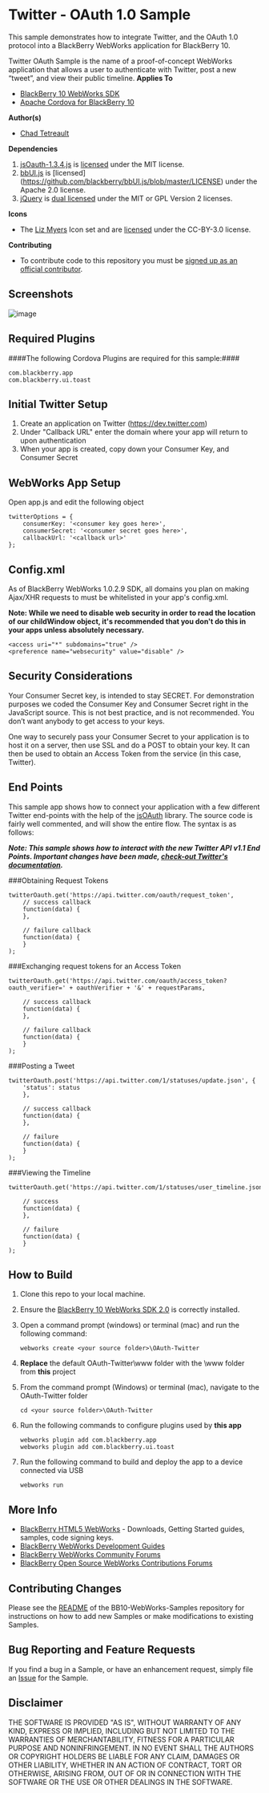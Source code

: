 # Twitter - OAuth 1.0 Sample

This sample demonstrates how to integrate Twitter, and the OAuth 1.0 protocol into a BlackBerry WebWorks application for BlackBerry 10.

Twitter OAuth Sample is the name of a proof-of-concept WebWorks application that allows a user to authenticate with Twitter, post a new “tweet”, and view their public timeline. 
**Applies To**

* [BlackBerry 10 WebWorks SDK](https://developer.blackberry.com/html5/download/sdk) 
* [Apache Cordova for BlackBerry 10](https://github.com/blackberry/cordova-blackberry/tree/master/blackberry10) 

**Author(s)** 

* [Chad Tetreault](http://www.twitter.com/chadtatro)

**Dependencies**

1. [jsOauth-1.3.4.js](http://github.com/bytespider/jsOAuth) is [licensed](https://github.com/bytespider/jsOAuth/blob/master/LICENCE) under the MIT license.
2. [bbUI.js](https://github.com/blackberry/bbUI.js) is [licensed] (https://github.com/blackberry/bbUI.js/blob/master/LICENSE) under the Apache 2.0 license.
3. [jQuery](http://code.jquery.com/jquery-1.7.2.js) is [dual licensed](http://jquery.org/license/) under the MIT or GPL Version 2 licenses.

**Icons**

* The [Liz Myers](http://www.myersdesign.com) Icon set and are [licensed](http://creativecommons.org/licenses/by/3.0/) under the CC-BY-3.0 license.

**Contributing**

* To contribute code to this repository you must be [signed up as an official contributor](http://blackberry.github.com/howToContribute.html).

## Screenshots ##

![image](https://raw.github.com/blackberry/BB10-WebWorks-Samples/WebWorks-2.0/OAuth-Twitter/www/_screenshots/oauth-twitter.png)

## Required Plugins ##

####The following Cordova Plugins are required for this sample:####

	com.blackberry.app
	com.blackberry.ui.toast

## Initial Twitter Setup

1. Create an application on Twitter (https://dev.twitter.com)
2. Under "Callback URL" enter the domain where your app will return to upon authentication
3. When your app is created, copy down your Consumer Key, and Consumer Secret

## WebWorks App Setup
Open app.js and edit the following object

	twitterOptions = {
    	consumerKey: '<consumer key goes here>',
		consumerSecret: '<consumer secret goes here>',
		callbackUrl: '<callback url>'
	};

## Config.xml 

As of BlackBerry WebWorks 1.0.2.9 SDK, all domains you plan on making Ajax/XHR requests to must be whitelisted in your app's config.xml.

**Note: While we need to disable web security in order to read the location of our childWindow object, it's recommended that you don't do this in your apps unless absolutely necessary.**

	<access uri="*" subdomains="true" />
    <preference name="websecurity" value="disable" />

## Security Considerations

Your Consumer Secret key, is intended to stay SECRET.  For demonstration purposes we coded the Consumer Key and Consumer Secret right in the JavaScript source.  This is not best practice, and is not recommended.  You don’t want anybody to get access to your keys.

One way to securely pass your Consumer Secret to your application is to host it on a server, then use SSL and do a POST to obtain your key. It can then be used to obtain an Access Token from the service (in this case, Twitter).

## End Points
This sample app shows how to connect your application with a few different Twitter end-points with the help of the [jsOAuth](http://github.com/bytespider/jsOAuth) library. The source code is fairly well commented, and will show the entire flow. The syntax is as follows:

***Note: This sample shows how to interact with the new Twitter API v1.1 End Points. Important changes have been made, [check-out Twitter's documentation](https://dev.twitter.com/docs/api/1.1).***

###Obtaining Request Tokens

	twitterOauth.get('https://api.twitter.com/oauth/request_token',
		// success callback
		function(data) {
		},

		// failure callback
		function(data) {
		}
	);

###Exchanging request tokens for an Access Token
		
	twitterOauth.get('https://api.twitter.com/oauth/access_token?oauth_verifier=' + oauthVerifier + '&' + requestParams,

		// success callback
		function(data) {
		},

		// failure callback
		function(data) {
		}
	);

###Posting a Tweet

	twitterOauth.post('https://api.twitter.com/1/statuses/update.json', {
		'status': status
		},

		// success callback
		function(data) {
		}, 
   
		// failure
		function(data) {
		}
	);

###Viewing the Timeline

	twitterOauth.get('https://api.twitter.com/1/statuses/user_timeline.json',

		// success
		function(data) {
		},

		// failure
		function(data) {
		}
	);

## How to Build

1. Clone this repo to your local machine.
2. Ensure the [BlackBerry 10 WebWorks SDK 2.0](https://developer.blackberry.com/html5/download/sdk) is correctly installed.
3. Open a command prompt (windows) or terminal (mac) and run the following command:

	```
	webworks create <your source folder>\OAuth-Twitter
	```

3. **Replace** the default OAuth-Twitter\www folder with the \www folder from **this** project
4. From the command prompt (Windows) or terminal (mac), navigate to the OAuth-Twitter folder

	```
	cd <your source folder>\OAuth-Twitter
	```

5. Run the following commands to configure plugins used by **this app**

	```
	webworks plugin add com.blackberry.app
	webworks plugin add com.blackberry.ui.toast
	```

6. Run the following command to build and deploy the app to a device connected via USB

	```
	webworks run
	```

## More Info

* [BlackBerry HTML5 WebWorks](https://bdsc.webapps.blackberry.com/html5/) - Downloads, Getting Started guides, samples, code signing keys.
* [BlackBerry WebWorks Development Guides](https://bdsc.webapps.blackberry.com/html5/documentation)
* [BlackBerry WebWorks Community Forums](http://supportforums.blackberry.com/t5/Web-and-WebWorks-Development/bd-p/browser_dev)
* [BlackBerry Open Source WebWorks Contributions Forums](http://supportforums.blackberry.com/t5/BlackBerry-WebWorks/bd-p/ww_con)

## Contributing Changes

Please see the [README](https://github.com/blackberry/BB10-WebWorks-Samples) of the BB10-WebWorks-Samples repository for instructions on how to add new Samples or make modifications to existing Samples.

## Bug Reporting and Feature Requests

If you find a bug in a Sample, or have an enhancement request, simply file an [Issue](https://github.com/blackberry/BB10-WebWorks-Samples/issues) for the Sample.

## Disclaimer

THE SOFTWARE IS PROVIDED "AS IS", WITHOUT WARRANTY OF ANY KIND, EXPRESS OR IMPLIED, INCLUDING BUT NOT LIMITED TO THE WARRANTIES OF MERCHANTABILITY, FITNESS FOR A PARTICULAR PURPOSE AND NONINFRINGEMENT. IN NO EVENT SHALL THE AUTHORS OR COPYRIGHT HOLDERS BE LIABLE FOR ANY CLAIM, DAMAGES OR OTHER LIABILITY, WHETHER IN AN ACTION OF CONTRACT, TORT OR OTHERWISE, ARISING FROM, OUT OF OR IN CONNECTION WITH THE SOFTWARE OR THE USE OR OTHER DEALINGS IN THE SOFTWARE.
